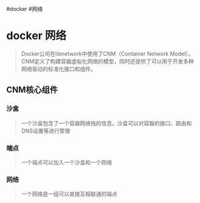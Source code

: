 #docker #网络

# docker 网络
> Docker公司在libnetwork中使用了CNM（Container Network Model）。CNM定义了构建容器虚拟化网络的模型，同时还提供了可以用于开发多种网络驱动的标准化接口和组件。


## CNM核心组件

### 沙盒
> 一个沙盒包含了一个容器网络栈的信息。沙盒可以对容器的接口、路由和DNS设置等进行管理


### 端点
> 一个端点可以加入一个沙盒和一个网络

### 网络
> 一个网络是一组可以直接互相联通的端点